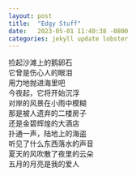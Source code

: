 ```yaml
---
layout: post
title:  "Edgy Stuff"
date:   2023-05-01 11:40:38 -0800
categories: jekyll update lobster
---
```


捡起沙滩上的鹅卵石 \
它曾是伤心人的眼泪 \
用力地抛进海里吧 \
今夜起，它将开始沉浮 \
对岸的风景在小雨中模糊 \
那是被人遗弃的二楼房子 \
还是金碧辉煌的大酒店 \
扑通一声，陆地上的海盗 \
听见了什么东西落水的声音 \
夏天的风吹散了夜里的云朵 \
五月的月亮是我的爱人